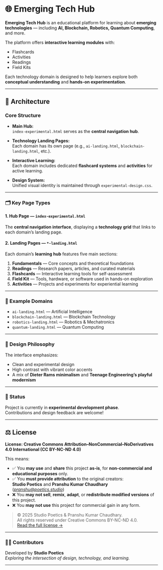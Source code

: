 # 🌐 Emerging Tech Hub

**Emerging Tech Hub** is an educational platform for learning about **emerging technologies** — including **AI, Blockchain, Robotics, Quantum Computing**, and more.  

The platform offers **interactive learning modules** with:
- Flashcards  
- Activities  
- Readings  
- Field Kits  

Each technology domain is designed to help learners explore both **conceptual understanding** and **hands-on experimentation**.

---

## 🧩 Architecture

### Core Structure

- **Main Hub:**  
  `index-experimental.html` serves as the **central navigation hub**.

- **Technology Landing Pages:**  
  Each domain has its own page (e.g., `ai-landing.html`, `blockchain-landing.html`, etc.).

- **Interactive Learning:**  
  Each domain includes dedicated **flashcard systems** and **activities** for active learning.

- **Design System:**  
  Unified visual identity is maintained through `experimental-design.css`.

---

### 🗂️ Key Page Types

#### 1. Hub Page — `index-experimental.html`
The **central navigation interface**, displaying a **technology grid** that links to each domain’s landing page.

#### 2. Landing Pages — `*-landing.html`
Each domain’s **learning hub** features five main sections:

1. **Fundamentals** — Core concepts and theoretical foundations  
2. **Readings** — Research papers, articles, and curated materials  
3. **Flashcards** — Interactive learning tools for self-assessment  
4. **Field Kit** — Tools, hardware, or software used in hands-on exploration  
5. **Activities** — Projects and experiments for experiential learning  

---

### 🧠 Example Domains

- `ai-landing.html` — Artificial Intelligence  
- `blockchain-landing.html` — Blockchain Technology  
- `robotics-landing.html` — Robotics & Mechatronics  
- `quantum-landing.html` — Quantum Computing  

---

### 🎨 Design Philosophy
The interface emphasizes:
- Clean and experimental design  
- High contrast with vibrant color accents  
- A mix of **Dieter Rams minimalism** and **Teenage Engineering’s playful modernism**

---

### 🚧 Status
Project is currently in **experimental development phase**.  
Contributions and design feedback are welcome!

---

## ⚖️ License

**License: Creative Commons Attribution–NonCommercial–NoDerivatives 4.0 International (CC BY-NC-ND 4.0)**  

This means:  
- ✅ You **may use** and **share** this project **as-is**, for **non-commercial and educational purposes** only.  
- ✅ You **must provide attribution** to the original creators:  
  **Studio Poetics** and **Pranshu Kumar Chaudhary**  
  (*pranshu@poetics.studio*)  
- ❌ You **may not sell**, **remix**, **adapt**, or **redistribute modified versions** of this project.  
- ❌ You **may not use** this project for commercial gain in any form.

> © 2025 Studio Poetics & Pranshu Kumar Chaudhary.  
> All rights reserved under Creative Commons BY-NC-ND 4.0.  
> [Read the full license →](https://creativecommons.org/licenses/by-nc-nd/4.0/)

---

### 👩‍💻 Contributors
Developed by **Studio Poetics**  
*Exploring the intersection of design, technology, and learning.*

---
